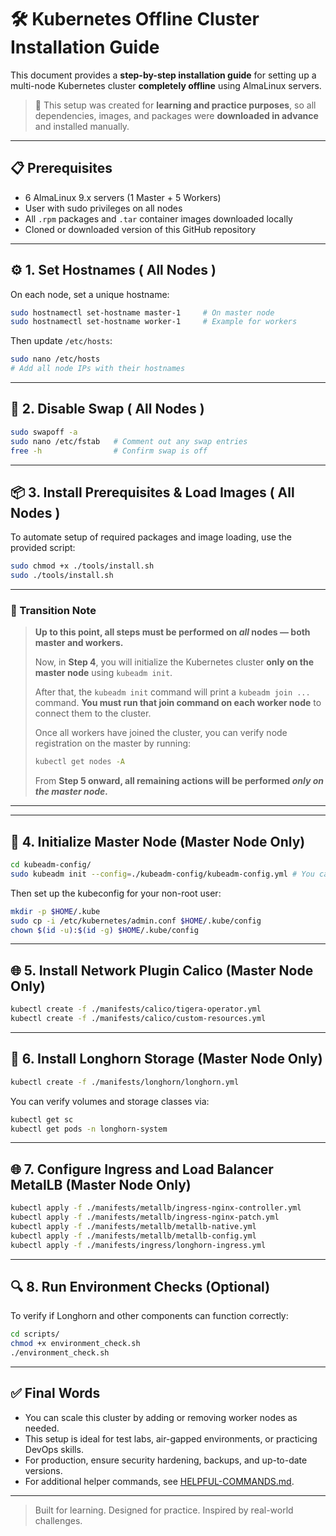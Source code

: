 # 🛠️ Kubernetes Offline Cluster Installation Guide

This document provides a **step-by-step installation guide** for setting up a multi-node Kubernetes cluster **completely offline** using AlmaLinux servers.

> 📌 This setup was created for **learning and practice purposes**, so all dependencies, images, and packages were **downloaded in advance** and installed manually.

---

## 📋 Prerequisites

- 6 AlmaLinux 9.x servers (1 Master + 5 Workers)
- User with sudo privileges on all nodes
- All `.rpm` packages and `.tar` container images downloaded locally
- Cloned or downloaded version of this GitHub repository

---

## ⚙️ 1. Set Hostnames ( **All Nodes** )

On each node, set a unique hostname:

```bash
sudo hostnamectl set-hostname master-1     # On master node
sudo hostnamectl set-hostname worker-1     # Example for workers
```

Then update `/etc/hosts`:

```bash
sudo nano /etc/hosts
# Add all node IPs with their hostnames
```

---

## 🧹 2. Disable Swap ( **All Nodes** )

```bash
sudo swapoff -a
sudo nano /etc/fstab   # Comment out any swap entries
free -h                # Confirm swap is off
```

---

## 📦 3. Install Prerequisites & Load Images ( **All Nodes** )

To automate setup of required packages and image loading, use the provided script:

```bash
sudo chmod +x ./tools/install.sh
sudo ./tools/install.sh
```

---

### 📌 Transition Note

> **Up to this point, all steps must be performed on *all* nodes — both master and workers.**
>
> Now, in **Step 4**, you will initialize the Kubernetes cluster **only on the master node** using `kubeadm init`.
>
> After that, the `kubeadm init` command will print a `kubeadm join ...` command.
> **You must run that join command on each worker node** to connect them to the cluster.
>
> Once all workers have joined the cluster, you can verify node registration on the master by running:
>
> ```bash
> kubectl get nodes -A
> ```
>
> From **Step 5 onward, all remaining actions will be performed *only on the master node.***

---

---

## 🚀 4. Initialize Master Node (Master Node Only)

```bash
cd kubeadm-config/
sudo kubeadm init --config=./kubeadm-config/kubeadm-config.yml # You can include your desired settings in the kubeadm-config.yml file.
```

Then set up the kubeconfig for your non-root user:

```bash
mkdir -p $HOME/.kube
sudo cp -i /etc/kubernetes/admin.conf $HOME/.kube/config
chown $(id -u):$(id -g) $HOME/.kube/config
```

---

## 🌐 5. Install Network Plugin Calico (Master Node Only)

```bash
kubectl create -f ./manifests/calico/tigera-operator.yml
kubectl create -f ./manifests/calico/custom-resources.yml
```

---

## 💾 6. Install Longhorn Storage (Master Node Only)

```bash
kubectl create -f ./manifests/longhorn/longhorn.yml
```

You can verify volumes and storage classes via:

```bash
kubectl get sc
kubectl get pods -n longhorn-system
```

---

## 🌐 7. Configure Ingress and Load Balancer MetalLB (Master Node Only)

```bash
kubectl apply -f ./manifests/metallb/ingress-nginx-controller.yml
kubectl apply -f ./manifests/metallb/ingress-nginx-patch.yml
kubectl apply -f ./manifests/metallb/metallb-native.yml
kubectl apply -f ./manifests/metallb/metallb-config.yml
kubectl apply -f ./manifests/ingress/longhorn-ingress.yml
```

---

## 🔍 8. Run Environment Checks (Optional)

To verify if Longhorn and other components can function correctly:

```bash
cd scripts/
chmod +x environment_check.sh
./environment_check.sh
```

---

## ✅ Final Words

- You can scale this cluster by adding or removing worker nodes as needed.
- This setup is ideal for test labs, air-gapped environments, or practicing DevOps skills.
- For production, ensure security hardening, backups, and up-to-date versions.
- For additional helper commands, see [HELPFUL-COMMANDS.md](./HELPFUL-COMMANDS.md).

---

> Built for learning. Designed for practice. Inspired by real-world challenges.
